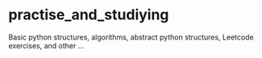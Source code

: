 # practise_and_studiying
Basic python structures, algorithms, abstract python structures, Leetcode exercises, and other ...
